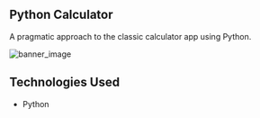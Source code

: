 ## Python Calculator
A pragmatic approach to the classic calculator app using Python.

![banner_image](https://i.imgur.com/8Fbv2oI.png)

## Technologies Used
* Python

